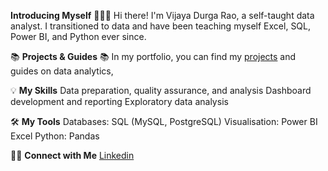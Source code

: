 **Introducing Myself** 🙋🏻‍♀️
Hi there! I'm Vijaya Durga Rao, a self-taught data analyst. I transitioned to data and have been teaching myself Excel, SQL, Power BI, and Python ever since.

📚 **Projects & Guides** 📚
In my portfolio, you can find my [projects](https://github.com/vijaykethaa?tab=repositories) and guides on data analytics,

💡 **My Skills**
Data preparation, quality assurance, and analysis
Dashboard development and reporting
Exploratory data analysis

🛠️ **My Tools**
Databases: SQL (MySQL, PostgreSQL)
Visualisation: Power BI
Excel
Python: Pandas

🙌🏻 **Connect with Me**
[Linkedin](https://www.linkedin.com/in/vijaya-durga-rao-ketha-737792284/)
